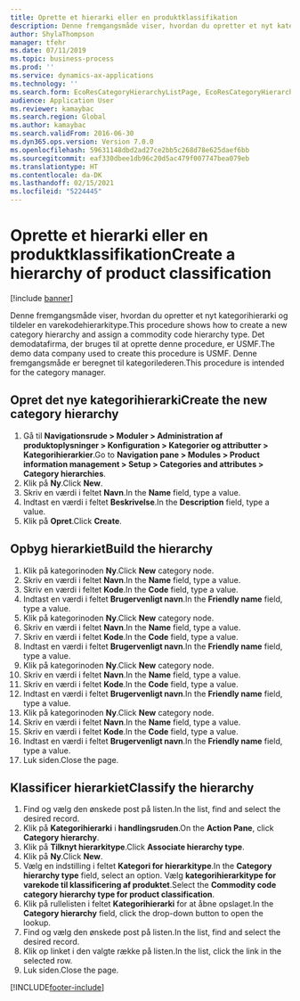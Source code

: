 ```yaml
---
title: Oprette et hierarki eller en produktklassifikation
description: Denne fremgangsmåde viser, hvordan du opretter et nyt kategorihierarki og tildeler en varekodehierarkitype.
author: ShylaThompson
manager: tfehr
ms.date: 07/11/2019
ms.topic: business-process
ms.prod: ''
ms.service: dynamics-ax-applications
ms.technology: ''
ms.search.form: EcoResCategoryHierarchyListPage, EcoResCategoryHierarchyCreate, EcoResCategory, EcoResCategoryHierarchyRole, EcoResProductCategory, EcoResCategorySearchList, EcoResCategoryHierarchyFactbox, EcoResCategoryFriendlyName, EcoResCategoryAddProduct
audience: Application User
ms.reviewer: kamaybac
ms.search.region: Global
ms.author: kamaybac
ms.search.validFrom: 2016-06-30
ms.dyn365.ops.version: Version 7.0.0
ms.openlocfilehash: 59631148dbd2ad27ce2bb5c268d78e625daef6bb
ms.sourcegitcommit: eaf330dbee1db96c20d5ac479f007747bea079eb
ms.translationtype: HT
ms.contentlocale: da-DK
ms.lasthandoff: 02/15/2021
ms.locfileid: "5224445"
---
```

# <a name="create-a-hierarchy-of-product-classification"></a><span data-ttu-id="eead7-103">Oprette et hierarki eller en produktklassifikation</span><span class="sxs-lookup"><span data-stu-id="eead7-103">Create a hierarchy of product classification</span></span>

[!include [banner](../../includes/banner.md)]

<span data-ttu-id="eead7-104">Denne fremgangsmåde viser, hvordan du opretter et nyt kategorihierarki og tildeler en varekodehierarkitype.</span><span class="sxs-lookup"><span data-stu-id="eead7-104">This procedure shows how to create a new category hierarchy and assign a commodity code hierarchy type.</span></span> <span data-ttu-id="eead7-105">Det demodatafirma, der bruges til at oprette denne procedure, er USMF.</span><span class="sxs-lookup"><span data-stu-id="eead7-105">The demo data company used to create this procedure is USMF.</span></span> <span data-ttu-id="eead7-106">Denne fremgangsmåde er beregnet til kategorilederen.</span><span class="sxs-lookup"><span data-stu-id="eead7-106">This procedure is intended for the category manager.</span></span>


## <a name="create-the-new-category-hierarchy"></a><span data-ttu-id="eead7-107">Opret det nye kategorihierarki</span><span class="sxs-lookup"><span data-stu-id="eead7-107">Create the new category hierarchy</span></span>
1. <span data-ttu-id="eead7-108">Gå til **Navigationsrude > Moduler > Administration af produktoplysninger > Konfiguration > Kategorier og attributter > Kategorihierarkier**.</span><span class="sxs-lookup"><span data-stu-id="eead7-108">Go to **Navigation pane > Modules > Product information management > Setup > Categories and attributes > Category hierarchies**.</span></span>
2. <span data-ttu-id="eead7-109">Klik på **Ny**.</span><span class="sxs-lookup"><span data-stu-id="eead7-109">Click **New**.</span></span>
3. <span data-ttu-id="eead7-110">Skriv en værdi i feltet **Navn**.</span><span class="sxs-lookup"><span data-stu-id="eead7-110">In the **Name** field, type a value.</span></span>
4. <span data-ttu-id="eead7-111">Indtast en værdi i feltet **Beskrivelse**.</span><span class="sxs-lookup"><span data-stu-id="eead7-111">In the **Description** field, type a value.</span></span>
5. <span data-ttu-id="eead7-112">Klik på **Opret**.</span><span class="sxs-lookup"><span data-stu-id="eead7-112">Click **Create**.</span></span>

## <a name="build-the-hierarchy"></a><span data-ttu-id="eead7-113">Opbyg hierarkiet</span><span class="sxs-lookup"><span data-stu-id="eead7-113">Build the hierarchy</span></span>
1. <span data-ttu-id="eead7-114">Klik på kategorinoden **Ny**.</span><span class="sxs-lookup"><span data-stu-id="eead7-114">Click **New** category node.</span></span>
2. <span data-ttu-id="eead7-115">Skriv en værdi i feltet **Navn**.</span><span class="sxs-lookup"><span data-stu-id="eead7-115">In the **Name** field, type a value.</span></span>
3. <span data-ttu-id="eead7-116">Skriv en værdi i feltet **Kode**.</span><span class="sxs-lookup"><span data-stu-id="eead7-116">In the **Code** field, type a value.</span></span>
4. <span data-ttu-id="eead7-117">Indtast en værdi i feltet **Brugervenligt navn**.</span><span class="sxs-lookup"><span data-stu-id="eead7-117">In the **Friendly name** field, type a value.</span></span>
5. <span data-ttu-id="eead7-118">Klik på kategorinoden **Ny**.</span><span class="sxs-lookup"><span data-stu-id="eead7-118">Click **New** category node.</span></span>
6. <span data-ttu-id="eead7-119">Skriv en værdi i feltet **Navn**.</span><span class="sxs-lookup"><span data-stu-id="eead7-119">In the **Name** field, type a value.</span></span>
7. <span data-ttu-id="eead7-120">Skriv en værdi i feltet **Kode**.</span><span class="sxs-lookup"><span data-stu-id="eead7-120">In the **Code** field, type a value.</span></span>
8. <span data-ttu-id="eead7-121">Indtast en værdi i feltet **Brugervenligt navn**.</span><span class="sxs-lookup"><span data-stu-id="eead7-121">In the **Friendly name** field, type a value.</span></span>
9. <span data-ttu-id="eead7-122">Klik på kategorinoden **Ny**.</span><span class="sxs-lookup"><span data-stu-id="eead7-122">Click **New** category node.</span></span>
10. <span data-ttu-id="eead7-123">Skriv en værdi i feltet **Navn**.</span><span class="sxs-lookup"><span data-stu-id="eead7-123">In the **Name** field, type a value.</span></span>
11. <span data-ttu-id="eead7-124">Skriv en værdi i feltet **Kode**.</span><span class="sxs-lookup"><span data-stu-id="eead7-124">In the **Code** field, type a value.</span></span>
12. <span data-ttu-id="eead7-125">Indtast en værdi i feltet **Brugervenligt navn**.</span><span class="sxs-lookup"><span data-stu-id="eead7-125">In the **Friendly name** field, type a value.</span></span>
13. <span data-ttu-id="eead7-126">Klik på kategorinoden **Ny**.</span><span class="sxs-lookup"><span data-stu-id="eead7-126">Click **New** category node.</span></span>
14. <span data-ttu-id="eead7-127">Skriv en værdi i feltet **Navn**.</span><span class="sxs-lookup"><span data-stu-id="eead7-127">In the **Name** field, type a value.</span></span>
15. <span data-ttu-id="eead7-128">Skriv en værdi i feltet **Kode**.</span><span class="sxs-lookup"><span data-stu-id="eead7-128">In the **Code** field, type a value.</span></span>
16. <span data-ttu-id="eead7-129">Indtast en værdi i feltet **Brugervenligt navn**.</span><span class="sxs-lookup"><span data-stu-id="eead7-129">In the **Friendly name** field, type a value.</span></span>
17. <span data-ttu-id="eead7-130">Luk siden.</span><span class="sxs-lookup"><span data-stu-id="eead7-130">Close the page.</span></span>

## <a name="classify-the-hierarchy"></a><span data-ttu-id="eead7-131">Klassificer hierarkiet</span><span class="sxs-lookup"><span data-stu-id="eead7-131">Classify the hierarchy</span></span>
1. <span data-ttu-id="eead7-132">Find og vælg den ønskede post på listen.</span><span class="sxs-lookup"><span data-stu-id="eead7-132">In the list, find and select the desired record.</span></span>
2. <span data-ttu-id="eead7-133">Klik på **Kategorihierarki** i **handlingsruden**.</span><span class="sxs-lookup"><span data-stu-id="eead7-133">On the **Action Pane**, click **Category hierarchy**.</span></span>
3. <span data-ttu-id="eead7-134">Klik på **Tilknyt hierarkitype**.</span><span class="sxs-lookup"><span data-stu-id="eead7-134">Click **Associate hierarchy type**.</span></span>
4. <span data-ttu-id="eead7-135">Klik på **Ny**.</span><span class="sxs-lookup"><span data-stu-id="eead7-135">Click **New**.</span></span>
5. <span data-ttu-id="eead7-136">Vælg en indstilling i feltet **Kategori for hierarkitype**.</span><span class="sxs-lookup"><span data-stu-id="eead7-136">In the **Category hierarchy type** field, select an option.</span></span> <span data-ttu-id="eead7-137">Vælg **kategorihierarkitype for varekode til klassificering af produktet**.</span><span class="sxs-lookup"><span data-stu-id="eead7-137">Select the **Commodity code category hierarchy type for product classification**.</span></span>  
6. <span data-ttu-id="eead7-138">Klik på rullelisten i feltet **Kategorihierarki** for at åbne opslaget.</span><span class="sxs-lookup"><span data-stu-id="eead7-138">In the **Category hierarchy** field, click the drop-down button to open the lookup.</span></span>
7. <span data-ttu-id="eead7-139">Find og vælg den ønskede post på listen.</span><span class="sxs-lookup"><span data-stu-id="eead7-139">In the list, find and select the desired record.</span></span>
8. <span data-ttu-id="eead7-140">Klik op linket i den valgte række på listen.</span><span class="sxs-lookup"><span data-stu-id="eead7-140">In the list, click the link in the selected row.</span></span>
9. <span data-ttu-id="eead7-141">Luk siden.</span><span class="sxs-lookup"><span data-stu-id="eead7-141">Close the page.</span></span>



[!INCLUDE[footer-include](../../../includes/footer-banner.md)]